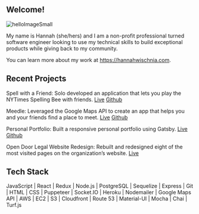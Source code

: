 ## Welcome! 
<!-- ![sideEmojiSmall](https://user-images.githubusercontent.com/76498844/125205220-d2f82d00-e246-11eb-9650-9483a3e934d0.png)
 -->
![helloImageSmall](https://user-images.githubusercontent.com/76498844/125205254-f91dcd00-e246-11eb-9d8c-4c33acf1b363.png)

My name is Hannah (she/hers) and I am a non-profit professional turned software engineer looking to use my technical skills to build exceptional products while giving back to my community.

You can learn more about my work at https://hannahwischnia.com.

## Recent Projects
Spell with a Friend: Solo developed an application that lets you play the NYTimes Spelling Bee with friends.
[Live](https://spellwithafriend.com) [Github](https://github.com/wisch628/SpellWithAFriend)

Meedle: Leveraged the Google Maps API to create an app that helps you and your friends find a place to meet.
[Live](https://meedleapp.herokuapp.com/) [Github](https://github.com/Mewtwo-s/mapapp)

Personal Portfolio: Built a responsive personal portfolio using Gatsby.
[Live](https://hannahwischnia.com/) [Github](https://github.com/wisch628/portfolio)

Open Door Legal Website Redesign: Rebuilt and redesigned eight of the most visited pages on the organization’s website.
[Live](https://opendoorlegal.org/why-legal-aid/)

## Tech Stack

JavaScript | React | Redux | Node.js | PostgreSQL | Sequelize | Express | Git | HTML | CSS | Puppeteer | Socket.IO | Heroku | Nodemailer | Google Maps API | AWS | EC2 | S3 | Cloudfront | Route 53 | Material-UI | Mocha | Chai | Turf.js
